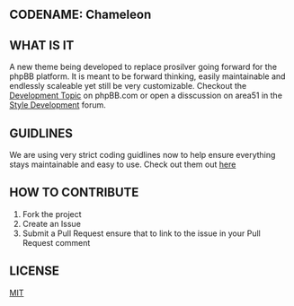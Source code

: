 ## CODENAME: Chameleon

## WHAT IS IT
A new theme being developed to replace prosilver going forward for the phpBB platform. It is meant to be forward thinking, easily maintainable and endlessly scaleable yet still be very customizable. Checkout the [Development Topic](https://area51.phpbb.com/docs/dev/development/index.html) on phpBB.com or open a disscussion on area51 in the [Style Development](https://area51.phpbb.com/phpBB/viewforum.php?f=131&sid=719d3d0bbf257d54cbe43d1dfb4fb8c2) forum.

## GUIDLINES
We are using very strict coding guidlines now to help ensure everything stays maintainable and easy to use.
Check out them out [here](https://area51.phpbb.com/docs/dev/development/index.html)

## HOW TO CONTRIBUTE
1. Fork the project
2. Create an Issue
4. Submit a Pull Request ensure that to link to the issue in your Pull Request comment

## LICENSE
[MIT](https://opensource.org/licenses/MIT)
